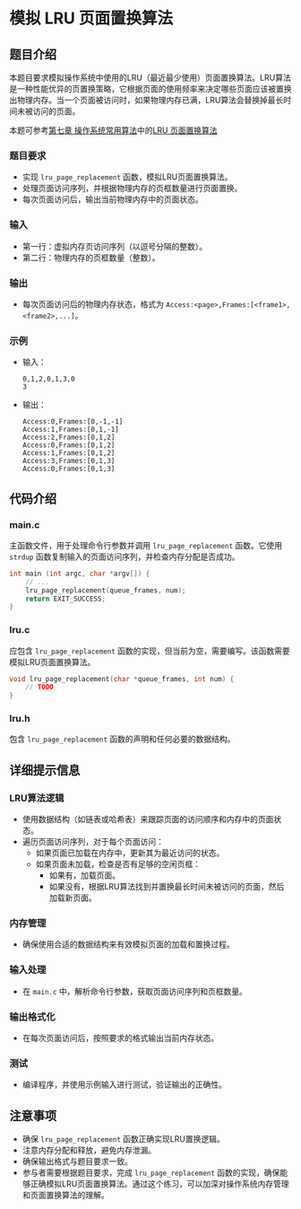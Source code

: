 # 模拟 LRU 页面置换算法

## 题目介绍

本题目要求模拟操作系统中使用的LRU（最近最少使用）页面置换算法。LRU算法是一种性能优异的页置换策略，它根据页面的使用频率来决定哪些页面应该被置换出物理内存。当一个页面被访问时，如果物理内存已满，LRU算法会替换掉最长时间未被访问的页面。

本题可参考[第七章 操作系统常用算法](../chapter-7.md)中的[LRU 页面置换算法](../chapter-7_2.md)

### 题目要求

- 实现 `lru_page_replacement` 函数，模拟LRU页面置换算法。
- 处理页面访问序列，并根据物理内存的页框数量进行页面置换。
- 每次页面访问后，输出当前物理内存中的页面状态。

### 输入

- 第一行：虚拟内存页访问序列（以逗号分隔的整数）。
- 第二行：物理内存的页框数量（整数）。

### 输出

- 每次页面访问后的物理内存状态，格式为 `Access:<page>,Frames:[<frame1>,<frame2>,...]`。

### 示例

- 输入：
  ```
  0,1,2,0,1,3,0
  3
  ```
- 输出：
  ```
  Access:0,Frames:[0,-1,-1]
  Access:1,Frames:[0,1,-1]
  Access:2,Frames:[0,1,2]
  Access:0,Frames:[0,1,2]
  Access:1,Frames:[0,1,2]
  Access:3,Frames:[0,1,3]
  Access:0,Frames:[0,1,3]
  ```

## 代码介绍

### main.c

主函数文件，用于处理命令行参数并调用 `lru_page_replacement` 函数。它使用 `strdup` 函数复制输入的页面访问序列，并检查内存分配是否成功。

```c
int main (int argc, char *argv[]) {
    // ...
    lru_page_replacement(queue_frames, num);
    return EXIT_SUCCESS;
}
```

### lru.c

应包含 `lru_page_replacement` 函数的实现，但当前为空，需要编写。该函数需要模拟LRU页面置换算法。

```c
void lru_page_replacement(char *queue_frames, int num) {
    // TODO
}
```

### lru.h

包含 `lru_page_replacement` 函数的声明和任何必要的数据结构。

## 详细提示信息

### LRU算法逻辑

- 使用数据结构（如链表或哈希表）来跟踪页面的访问顺序和内存中的页面状态。
- 遍历页面访问序列，对于每个页面访问：
  - 如果页面已加载在内存中，更新其为最近访问的状态。
  - 如果页面未加载，检查是否有足够的空闲页框：
    - 如果有，加载页面。
    - 如果没有，根据LRU算法找到并置换最长时间未被访问的页面，然后加载新页面。

### 内存管理

- 确保使用合适的数据结构来有效模拟页面的加载和置换过程。

### 输入处理

- 在 `main.c` 中，解析命令行参数，获取页面访问序列和页框数量。

### 输出格式化

- 在每次页面访问后，按照要求的格式输出当前内存状态。

### 测试

- 编译程序，并使用示例输入进行测试，验证输出的正确性。

## 注意事项

- 确保 `lru_page_replacement` 函数正确实现LRU置换逻辑。
- 注意内存分配和释放，避免内存泄漏。
- 确保输出格式与题目要求一致。
- 参与者需要根据题目要求，完成 `lru_page_replacement` 函数的实现，确保能够正确模拟LRU页面置换算法。通过这个练习，可以加深对操作系统内存管理和页面置换算法的理解。